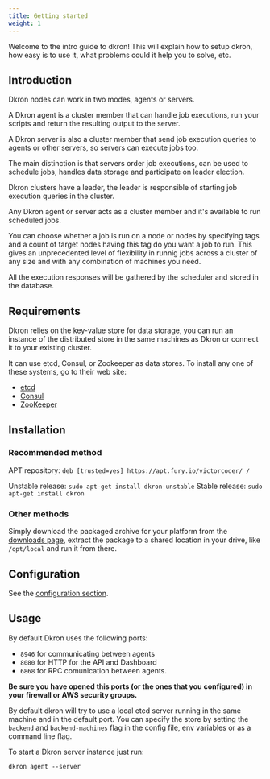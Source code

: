 ```yaml
---
title: Getting started
weight: 1
---
```


Welcome to the intro guide to dkron! This will explain how to setup dkron, how easy is to use it, what problems could it help you to solve, etc.

## Introduction

Dkron nodes can work in two modes, agents or servers.

A Dkron agent is a cluster member that can handle job executions, run your scripts and return the resulting output to the server.

A Dkron server is also a cluster member that send job execution queries to agents or other servers, so servers can execute jobs too.

The main distinction is that servers order job executions, can be used to schedule jobs, handles data storage and participate on leader election.

Dkron clusters have a leader, the leader is responsible of starting job execution queries in the cluster.

Any Dkron agent or server acts as a cluster member and it's available to run scheduled jobs.

You can choose whether a job is run on a node or nodes by specifying tags and a count of target nodes having this tag do you want a job to run. This gives an unprecedented level of flexibility in runnig jobs across a cluster of any size and with any combination of machines you need.

All the execution responses will be gathered by the scheduler and stored in the database.

## Requirements

Dkron relies on the key-value store for data storage, you can run an instance of the distributed store in the same machines as Dkron or connect it to your existing cluster.

It can use etcd, Consul, or Zookeeper as data stores. To install any one of these systems, go to their web site:

- [etcd](https://coreos.com/etcd/docs/latest/)
- [Consul](https://consul.io/intro/getting-started/install.html)
- [ZooKeeper](https://zookeeper.apache.org/doc/r3.3.3/zookeeperStarted.html)

## Installation

### Recommended method

APT repository: `deb [trusted=yes] https://apt.fury.io/victorcoder/ /`

Unstable release: `sudo apt-get install dkron-unstable`
Stable release: `sudo apt-get install dkron`

### Other methods

Simply download the packaged archive for your platform from the [downloads page](https://github.com/victorcoder/dkron/releases), extract the package to a shared location in your drive, like `/opt/local` and run it from there.

## Configuration

See the [configuration section](configuration).

## Usage

By default Dkron uses the following ports:

- `8946` for communicating between agents
- `8080` for HTTP for the API and Dashboard
- `6868` for RPC comunication between agents.

**Be sure you have opened this ports (or the ones that you configured) in your firewall or AWS security groups.**

By default dkron will try to use a local etcd server running in the same machine and in the default port. You can specify the store by setting the `backend` and `backend-machines` flag in the config file, env variables or as a command line flag.

To start a Dkron server instance just run:

```
dkron agent --server
```

